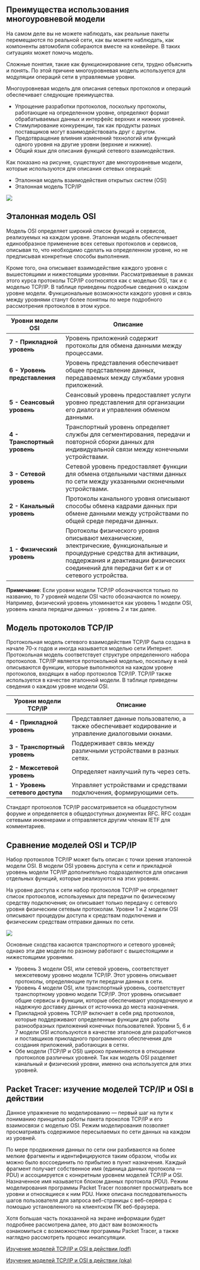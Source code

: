 <!-- verified: agorbachev 03.05.2022 -->

<!-- 3.5.1 -->
## Преимущества использования многоуровневой модели

На самом деле вы не можете наблюдать, как реальные пакеты перемещаются по реальной сети, как вы можете наблюдать, как компоненты автомобиля собираются вместе на конвейере.  В таких ситуациях может помочь модель.

Сложные понятия, такие как функционирование сети, трудно объяснить и понять. По этой причине многоуровневая модель используется для модуляции операций сети в управляемые уровни.

Многоуровневая модель для описания сетевых протоколов и операций обеспечивает следующие преимущества.

- Упрощение разработки протоколов, поскольку протоколы, работающие на определенном уровне, определяют формат обрабатываемых данных и интерфейс верхних и нижних уровней.
- Стимулирование конкуренции, так как продукты разных поставщиков могут взаимодействовать друг с другом.
- Предотвращение влияния изменений технологий или функций одного уровня на другие уровни (верхние и нижние).
- Общий язык для описания функций сетевого взаимодействия.

Как показано на рисунке, существуют две многоуровневые модели, которые используются для описания сетевых операций:

- Эталонная модель взаимодействия открытых систем (OSI)
- Эталонная модель TCP/IP


![](./assets/3.5.1.png)
<!-- /courses/itn-dl/aeece080-34fa-11eb-ad9a-f74babed41a6/af1fb050-34fa-11eb-ad9a-f74babed41a6/assets/2dc256a5-1c25-11ea-81a0-ffc2c49b96bc.svg -->

<!-- 3.5.2 -->
## Эталонная модель OSI

Модель OSI определяет широкий список функций и сервисов, реализуемых на каждом уровне. Эталонная модель обеспечивает единообразное применение всех сетевых протоколов и сервисов, описывая то, что необходимо сделать на определенном уровне, но не предписывая конкретные способы выполнения.

Кроме того, она описывает взаимодействие каждого уровня с вышестоящими и нижестоящими уровнями. Рассматриваемые в рамках этого курса протоколы TCP/IP соотносятся как с моделью OSI, так и с моделью TCP/IP. В таблице приведены подробные сведения о каждом уровне модели. Функциональные возможности каждого уровня и связь между уровнями станут более понятны по мере подробного рассмотрения протоколов в этом курсе.

| **Уровни модели OSI** | **Описание** |
| --- | --- |
| **7 - Прикладной уровень** | Уровень приложений содержит протоколы для обмена данными между процессами. |
| **6 - Уровень представления** | Уровень представления обеспечивает общее представление данных, передаваемых между службами уровня приложений. |
| **5 - Сеансовый уровень** | Сеансовый уровень предоставляет услуги уровню представления для организации его диалога и управления обменом данными. |
| **4 - Транспортный уровень** | Транспортный уровень определяет службы для сегментирования, передачи и повторной сборки данных для индивидуальной связи между конечными устройствами. |
| **3 - Сетевой уровень** | Сетевой уровень предоставляет функции для обмена отдельными частями данных по сети между указанными оконечными устройствами. |
| **2 - Канальный уровень** | Протоколы канального уровня описывают способы обмена кадрами данных при обмене данными между устройствами по общей среде передачи данных. |
| **1 - Физический уровень** | Протоколы физического уровня описывают механические, электрические, функциональные и процедурные средства для активации, поддержания и деактивации физических соединений для передачи бит к и от сетевого устройства. |



**Примечание**: Если уровни модели TCP/IP обозначаются только по названию, то 7 уровней модели OSI часто обозначаются по номеру. Например, физический уровень упоминается как уровень 1 модели OSI, уровень канала передачи данных - уровень 2 и так далее.

<!-- 3.5.3 -->
## Модель протоколов TCP/IP

Протокольная модель сетевого взаимодействия TCP/IP была создана в начале 70-х годов и иногда называется моделью сети Интернет. Протокольная модель соответствует структуре определенного набора протоколов. TCP/IP является протокольной моделью, поскольку в ней описываются функции, которые выполняются на каждом уровне протоколов, входящих в набор протоколов TCP/IP. TCP/IP также используется в качестве эталонной модели. В таблице приведены сведения о каждом уровне модели OSI.

| **Уровни модели TCP/IP** | **Описание** |
| --- | --- |
| **4 - Прикладной уровень** | Представляет данные пользователю, а также обеспечивает кодирование и управление диалоговыми окнами. |
| **3 - Транспортный уровень** | Поддерживает связь между различными устройствами в разных сетях. |
| **2 - Межсетевой уровень** | Определяет наилучший путь через сеть. |
| **1 - Уровень сетевого доступа** | Управляет устройствами и средcтвами подключения, формирующими сеть. |

Стандарт протоколов TCP/IP рассматривается на общедоступном форуме и определяется в общедоступных документах RFC. RFC создан сетевыми инженерами и отправляется другим членам IETF для комментариев.

<!-- 3.5.4 -->
## Сравнение моделей OSI и TCP/IP

Набор протоколов TCP/IP может быть описан с точки зрения эталонной модели OSI. В модели OSI уровень доступа к сети и прикладной уровень модели TCP/IP дополнительно подразделяются для описания отдельных функций, которые реализуются на этих уровнях.

На уровне доступа к сети набор протоколов TCP/IP не определяет список протоколов, используемых для передачи по физическому средству подключения; он описывает только передачу с сетевого уровня физическим сетевым протоколам. Уровни 1 и 2 модели OSI описывают процедуры доступа к средствам подключения и физическим средствам отправки данных по сети.

![](./assets/3.5.4.png)
<!-- /courses/itn-dl/aeece080-34fa-11eb-ad9a-f74babed41a6/af1fb050-34fa-11eb-ad9a-f74babed41a6/assets/2dc319f2-1c25-11ea-81a0-ffc2c49b96bc.svg -->

Основные сходства касаются транспортного и сетевого уровней; однако эти две модели по разному работают с вышестоящими и нижестоящими уровнями.

* Уровень 3 модели OSI, или сетевой уровень, соответствует межсетевому уровню модели TCP/IP. Этот уровень описывает протоколы, определяющие пути передачи данных в сети.
* Уровень 4 модели OSI, или транспортный уровень, соответствует транспортному уровню модели TCP/IP. Этот уровень описывает общие сервисы и функции, которые обеспечивают упорядоченную и надежную доставку данных от источника до места назначения.
* Прикладной уровень TCP/IP включает в себя ряд протоколов, которые поддерживают определенные функции для работы разнообразных приложений конечных пользователей. Уровни 5, 6 и 7 модели OSI используются в качестве эталонов для разработчиков и поставщиков прикладного программного обеспечения для создания приложений, работающих в сетях.
* Обе модели (TCP/IP и OSI) широко применяются в отношении протоколов различных уровней. Так как модель OSI разделяет канальный и физический уровни, именно она используется для этих уровней.

<!-- 3.5.5 -->
## Packet Tracer: изучение моделей TCP/IP и OSI в действии

Данное упражнение по моделированию — первый шаг на пути к пониманию принципов работы пакета проколов TCP/IP и его взаимосвязи с моделью OSI. Режим моделирования позволяет просматривать содержимое пересылаемых по сети данных на каждом из уровней.

По мере продвижения данных по сети они разбиваются на более мелкие фрагменты и идентифицируются таким образом, чтобы их можно было воссоединить по прибытию в пункт назначения. Каждый фрагмент получает собственное имя (единица данных протокола — PDU) и ассоциируется с конкретным уровнем моделей TCP/IP и OSI. Назначенное имя называется блоком данных протокола (PDU). Режим моделирования программы Packet Tracer позволяет просматривать все уровни и относящиеся к ним PDU. Ниже описана последовательность шагов пользователя для запроса веб-страницы с веб-сервера с помощью установленного на клиентском ПК веб-браузера.

Хотя большая часть показанной на экране информации будет подробнее рассмотрена далее, это даст вам возможность ознакомиться с возможностями программы Packet Tracer, а также наглядно рассмотреть процесс инкапсуляции.



[Изучение моделей TCP/IP и OSI в действии (pdf)](./assets/3.5.5-packet-tracer---investigate-the-tcp-ip-and-osi-models-in-action.pdf)

[Изучение моделей TCP/IP и OSI в действии (pka)](./assets/3.5.5-packet-tracer---investigate-the-tcp-ip-and-osi-models-in-action.pka)


